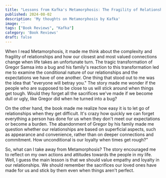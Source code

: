 ```yaml
---
title: "Lessons from Kafka's Metamorphosis: The Fragility of Relationships and Unconditional Loyalty"
published: 2024-08-02
description: 'My thoughts on Metamorphosis by Kafka'
image: ''
tags: ["Book Reviews", "Kafka"]
category: 'Book Reviews'
draft: false 
---
```


When I read Metamorphosis, it made me think about the complexity and fragility of relationships and how our closest and most valued connections change when life takes an unfortunate turn. The tragic transformation of Gregor Samsa into a bug and his family's reaction to this transformation led me to examine the conditional nature of our relationships and the expectations we have of one another. One thing that stood out to me was the idea that "everyone will betray you." The story made me wonder if the people who are supposed to be close to us will stick around when things get tough. Would they forget all the sacrifices we've made if we become dull or ugly, like Gregor did when he turned into a bug?

On the other hand, the book made me realize how easy it is to let go of relationships when they get difficult. It's crazy how quickly we can forget everything a person has done for us when they don't meet our expectations or become a burden. The abandonment of Gregor by his family made me question whether our relationships are based on superficial aspects, such as appearance and convenience, rather than on deeper connections and commitment. How unconditional is our loyalty when times get rough?”

So, what can I take away from Metamorphosis? The story encouraged me to reflect on my own actions and attitudes towards the people in my life. Well, I guess the main lesson is that we should value empathy and loyalty in our relationships. We should remember the sacrifices our loved ones have made for us and stick by them even when things aren't perfect.